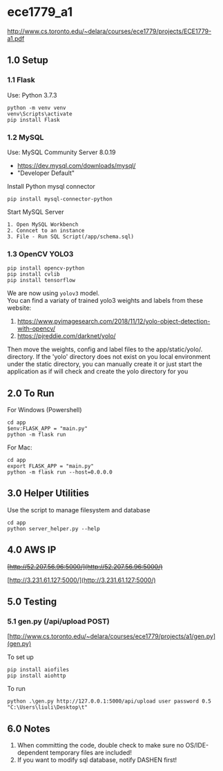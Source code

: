 # ece1779_a1
http://www.cs.toronto.edu/~delara/courses/ece1779/projects/ECE1779-a1.pdf


## 1.0 Setup


### 1.1 Flask
Use: Python 3.7.3
```
python -m venv venv
venv\Scripts\activate
pip install Flask
```


### 1.2 MySQL
Use: MySQL Community Server 8.0.19
- https://dev.mysql.com/downloads/mysql/
- "Developer Default"
  
Install Python mysql connector
```
pip install mysql-connector-python
```
Start MySQL Server
```
1. Open MySQL Workbench
2. Conncet to an instance
3. File - Run SQL Script(/app/schema.sql)
```


### 1.3 OpenCV YOLO3
```
pip install opencv-python
pip install cvlib
pip install tensorflow
```
We are now using ```yolov3``` model.  
You can find a variaty of trained yolo3 weights and labels from these website:
1. https://www.pyimagesearch.com/2018/11/12/yolo-object-detection-with-opencv/
2. https://pjreddie.com/darknet/yolo/
  
Then move the weights, config and label files to the app/static/yolo/. directory.
If the 'yolo' directory does not exist on you local environment under the static directory, you can manually create it or just start the application as if will check and create the yolo directory for you


## 2.0 To Run
For Windows (Powershell)
```
cd app
$env:FLASK_APP = "main.py"
python -m flask run
```

For Mac:
```
cd app
export FLASK_APP = "main.py"
python -m flask run --host=0.0.0.0
```


## 3.0 Helper Utilities
Use the script to manage filesystem and database
```
cd app
python server_helper.py --help
```


## 4.0 AWS IP

~~[http://52.207.56.96:5000/](http://52.207.56.96:5000/)~~

[http://3.231.61.127:5000/](http://3.231.61.127:5000/)


## 5.0 Testing


### 5.1 gen.py (/api/upload POST)
[http://www.cs.toronto.edu/~delara/courses/ece1779/projects/a1/gen.py](gen.py)

To set up
```
pip install aiofiles
pip install aiohttp
```
To run
```
python .\gen.py http://127.0.0.1:5000/api/upload user password 0.5 "C:\Users\liuli\Desktop\t"
```


## 6.0 Notes
1. When committing the code, double check to make sure no OS/IDE-dependent temporary files are included!
2. If you want to modify sql database, notify DASHEN first!
